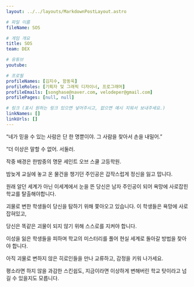 ```yaml
---
layout: ../../layouts/MarkdownPostLayout.astro

# 파일 이름
fileName: SOS

# 게임 개요
title: SOS
team: DEX

# 유튜브
youtube:

# 프로필
profileNames: [김지수, 함동욱]
profileRoles: [기획자 및 그래픽 디자이너, 프로그래머]
profileEmails: [songhase@naver.com, velodeper@gmail.com]
profilePages: [null, null]

# 링크 (표시 원하는 링크 있으면 넣어주시고, 없으면 예시 지워서 보내주세요.)
linkNames: []
linkUrls: []
---
```


“네가 믿을 수 있는 사람은 단 한 명뿐이야. 그 사람을 찾아서 손을 내밀어.”

“더 이상은 말할 수 없어. 서둘러.

작중 배경은 한밤중의 명문 세인트 오브 스쿨 고등학원.  

밤늦게 교실에 놓고 온 물건을 챙기던 주인공은 갑작스럽게 정신을 잃고 맙니다. 

원래 알던 세계가 아닌 이세계에서 눈을 뜬 당신은 남자 주인공이 되어 욕망에 사로잡힌 학교를 탈출해야합니다.

괴물로 변한 학생들이 당신을 탐하기 위해 쫓아오고 있습니다. 이 학생들은 욕망에 사로잡혀있고,

당신은 똑같은 괴물이 되지 않기 위해 스스로를 지켜야 합니다. 

이성을 잃은 학생들을 피하며 학교의 미스터리를 풀어 현실 세계로 돌아갈 방법을 찾아야 합니다.

아직 괴물로 변하지 않은 히로인들을 만나 교류하고, 감정을 키워 나가세요.

평소라면 하지 않을 과감한 스킨쉽도, 지금이라면 이상하게 변해버린 학교 탓이라고 넘길 수 있을지도 모릅니다.
